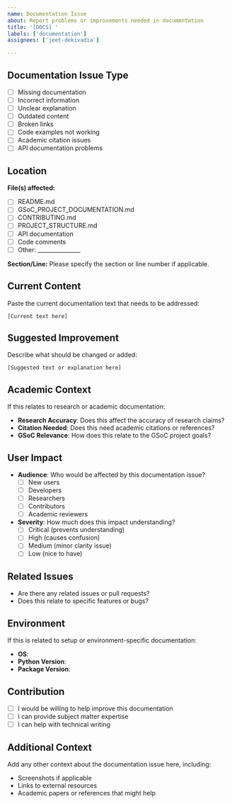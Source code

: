 ```yaml
---
name: Documentation Issue
about: Report problems or improvements needed in documentation
title: '[DOCS] '
labels: ['documentation']
assignees: ['jeet-dekivadia']

---
```


## Documentation Issue Type
- [ ] Missing documentation
- [ ] Incorrect information
- [ ] Unclear explanation
- [ ] Outdated content
- [ ] Broken links
- [ ] Code examples not working
- [ ] Academic citation issues
- [ ] API documentation problems

## Location
**File(s) affected:**
- [ ] README.md
- [ ] GSoC_PROJECT_DOCUMENTATION.md
- [ ] CONTRIBUTING.md
- [ ] PROJECT_STRUCTURE.md
- [ ] API documentation
- [ ] Code comments
- [ ] Other: _______________

**Section/Line:** Please specify the section or line number if applicable.

## Current Content
Paste the current documentation text that needs to be addressed:
```
[Current text here]
```

## Suggested Improvement
Describe what should be changed or added:
```
[Suggested text or explanation here]
```

## Academic Context
If this relates to research or academic documentation:
- **Research Accuracy**: Does this affect the accuracy of research claims?
- **Citation Needed**: Does this need academic citations or references?
- **GSoC Relevance**: How does this relate to the GSoC project goals?

## User Impact
- **Audience**: Who would be affected by this documentation issue?
  - [ ] New users
  - [ ] Developers
  - [ ] Researchers
  - [ ] Contributors
  - [ ] Academic reviewers

- **Severity**: How much does this impact understanding?
  - [ ] Critical (prevents understanding)
  - [ ] High (causes confusion)
  - [ ] Medium (minor clarity issue)
  - [ ] Low (nice to have)

## Related Issues
- Are there any related issues or pull requests?
- Does this relate to specific features or bugs?

## Environment
If this is related to setup or environment-specific documentation:
- **OS**: 
- **Python Version**: 
- **Package Version**: 

## Contribution
- [ ] I would be willing to help improve this documentation
- [ ] I can provide subject matter expertise
- [ ] I can help with technical writing

## Additional Context
Add any other context about the documentation issue here, including:
- Screenshots if applicable
- Links to external resources
- Academic papers or references that might help
